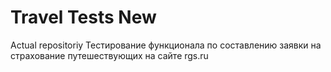 # Travel Tests New
Actual repositoriy
Тестирование функционала по составлению заявки на страхование путешествующих на сайте rgs.ru
